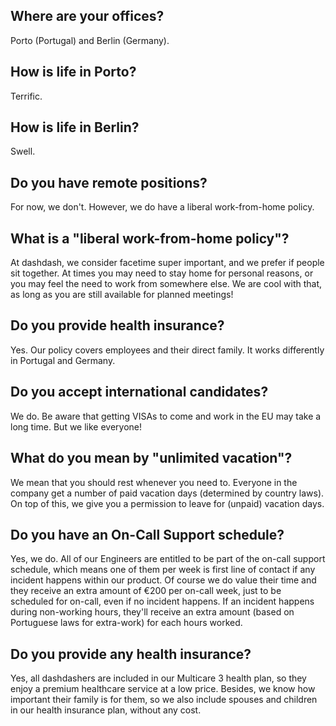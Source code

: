 ## Where are your offices?
Porto (Portugal) and Berlin (Germany). 

## How is life in Porto?
Terrific. 

## How is life in Berlin?
Swell. 

## Do you have remote positions? 
For now, we don't. However, we do have a liberal work-from-home policy.

## What is a "liberal work-from-home policy"?
At dashdash, we consider facetime super important, and we prefer if people sit together. At times you may need to stay home for personal reasons, or you may feel the need to work from somewhere else. We are cool with that, as long as you are still available for planned meetings!

## Do you provide health insurance?
Yes. Our policy covers employees and their direct family. It works differently in Portugal and Germany.

## Do you accept international candidates?
We do. Be aware that getting VISAs to come and work in the EU may take a long time. But we like everyone!

## What do you mean by "unlimited vacation"?
We mean that you should rest whenever you need to. Everyone in the company get a number of paid vacation days (determined by country laws). On top of this, we give you a permission to leave for (unpaid) vacation days. 

## Do you have an On-Call Support schedule?
Yes, we do. All of our Engineers are entitled to be part of the on-call support schedule, which means one of them per week is first line of contact if any incident happens within our product.
Of course we do value their time and they receive an extra amount of €200 per on-call week, just to be scheduled for on-call, even if no incident happens. If an incident happens during non-working hours, they'll receive an extra amount (based on Portuguese laws for extra-work) for each hours worked. 

## Do you provide any health insurance?
Yes, all dashdashers are included in our Multicare 3 health plan, so they enjoy a premium healthcare service at a low price. Besides, we know how important their family is for them, so we also include spouses and children in our health insurance plan, without any cost.


